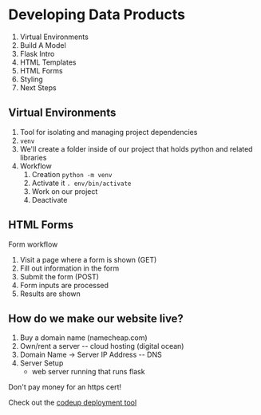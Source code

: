 # Developing Data Products

1. Virtual Environments
1. Build A Model
1. Flask Intro
1. HTML Templates
1. HTML Forms
1. Styling
1. Next Steps

## Virtual Environments

1. Tool for isolating and managing project dependencies
1. `venv`
1. We'll create a folder inside of our project that holds python and related
   libraries
1. Workflow
    1. Creation `python -m venv`
    2. Activate it `. env/bin/activate`
    3. Work on our project
    4. Deactivate

## HTML Forms

Form workflow

1. Visit a page where a form is shown (GET)
2. Fill out information in the form
3. Submit the form (POST)
4. Form inputs are processed
5. Results are shown

## How do we make our website live?

1. Buy a domain name (namecheap.com)
2. Own/rent a server -- cloud hosting (digital ocean)
3. Domain Name -> Server IP Address -- DNS
4. Server Setup
    - web server running that runs flask

Don't pay money for an https cert!

Check out the [codeup deployment tool][1]

[1]: https://github.com/zgulde/cods/blob/master/docs/python-deployment-guide.md
